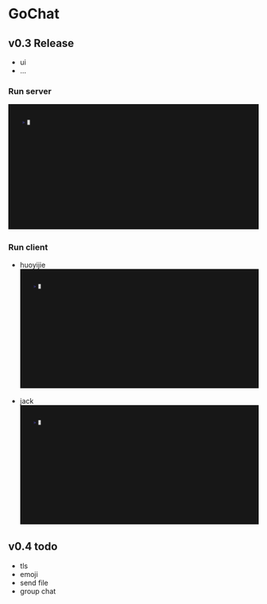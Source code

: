 # GoChat

## v0.3 Release

* ui
* ...

### Run server

![gochat-server](docs/images/gochat-server.gif)

### Run client

* huoyijie
![gochat-huoyijie](docs/images/gochat-huoyijie.gif)

* jack
![gochat-jack](docs/images/gochat-jack.gif)

## v0.4 todo

* tls
* emoji
* send file
* group chat